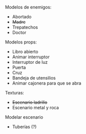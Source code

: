 
Modelos de enemigos:
- Abortado
- ~~Madre~~
- Trepatechos
- Doctor

Modelos props:
- Libro abierto
- Animar interruptor
- Interruptor de luz
- Puerta
- Cruz
- Bandeja de utensilios
- Animar cajonera para que se abra

Texturas:
- ~~Escenario ladrillo~~
- Escenario metal y roca

Modelar escenario
- Tuberías (?)
